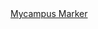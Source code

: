 <div class="inner">
        <a title="Bookmark This."
           href="javascript:void (function(){if%28%21%28%24%20%3D%20window.jQuery%29%29%20%7B%0A%20%20%20%20var%20script%20%3D%20document.createElement%28%22script%22%29%3B%0A%20%20%20%20script.src%20%3D%20%22https%3A//ajax.googleapis.com/ajax/libs/jquery/2.1.1/jquery.min.js%22%3B%0A%20%20%20%20script.onload%20%3D%20main%3B%0A%20%20%20%20document.body.appendChild%28script%29%3B%0A%7D%20else%20%7B%0A%20%20%20%20main%28%29%3B%0A%7D%0A%0Afunction%20main%28%29%20%7B%0A%20%20%20%20if%28/%5Eportal.mycampus.ca/.exec%28window.location.host%29%29%20%7B%0A%20%20%20%20%20%20%20%20forwardHref%28%29%3B%0A%20%20%20%20%20%20%20%20return%3B%0A%20%20%20%20%7D%0A%0A%20%20%20%20if%28%24%28%22.mycampus-marker%22%29.size%28%29%20%3E%200%29%20%7B%0A%20%20%20%20%20%20%20%20%24%28%22.mycampus-marker%22%29.fadeIn%28%29%3B%0A%20%20%20%20%7D%20else%20%7B%0A%20%20%20%20%20%20%20%20var%20o%20%3D%20injectUI%28%29%3B%0A%20%20%20%20%20%20%20%20o.button.on%28%27click%27%2C%20function%28%29%20%7B%0A%20%20%20%20%20%20%20%20%20%20%20%20var%20text%20%3D%20o.text.val%28%29%3B%0A%20%20%20%20%20%20%20%20%20%20%20%20updateForm%28text%2C%20o%29%3B%0A%20%20%20%20%20%20%20%20%7D%29%3B%0A%20%20%20%20%7D%0A%7D%0A%0Afunction%20forwardHref%28%29%20%7B%0A%20%20%20%20var%20frames%20%3D%20document.getElementsByTagName%28%22frame%22%29%3B%0A%20%20%20%20if%28frames.length%20%3E%3D%202%29%20window.location.href%20%3D%20frames%5B1%5D.src%3B%0A%7D%0A%0Afunction%20injectUI%28%29%20%7B%0A%20%20%20%20var%20outer%20%3D%20%24%28%22%3Cdiv%3E%22%29.css%28%7B%0A%20%20%20%20%20%20%20%20%20%20%20%20position%3A%20%22fixed%22%2C%0A%20%20%20%20%20%20%20%20%20%20%20%20width%3A%20%22500px%22%2C%0A%20%20%20%20%20%20%20%20%20%20%20%20height%3A%20%22100%25%22%2C%0A%20%20%20%20%20%20%20%20%20%20%20%20padding%3A%20%2220px%22%2C%0A%20%20%20%20%20%20%20%20%20%20%20%20top%3A%200%2C%0A%20%20%20%20%20%20%20%20%20%20%20%20right%3A%200%2C%0A%20%20%20%20%20%20%20%20%20%20%20%20background%3A%20%27%23aaa%27%2C%0A%20%20%20%20%20%20%20%20%20%20%20%20%27font-family%27%3A%20%27%22Courier%20New%22%27%2C%0A%20%20%20%20%20%20%20%20%7D%29%0A%20%20%20%20%20%20%20%20.addClass%28%22mycampus-marker%22%29%0A%20%20%20%20%20%20%20%20.appendTo%28%24%28%27body%27%29%29%3B%0A%0A%20%20%20%20var%20tools%20%3D%20%24%28%27%3Cdiv%3E%27%29.css%28%7B%0A%20%20%20%20%20%20%20%20%27text-align%27%3A%20%27right%27%2C%0A%20%20%20%20%20%20%20%20width%3A%20%27100%25%27%2C%0A%20%20%20%20%7D%29%0A%20%20%20%20.appendTo%28outer%29%0A%20%20%20%20.append%28%22%3Cspan%3EPlease%20enter%20your%20grades%20in%20below.%3C/span%3E%22%29%3B%0A%0A%20%20%20%20var%20button%20%3D%20%24%28%27%3Cbutton%3EUpdate%20Form%3C/button%3E%27%29.css%28%7B%0A%20%20%20%20%20%20%20%20%27font-family%27%3A%20%22Courier%20New%22%2C%0A%20%20%20%20%20%20%20%20%27font-size%27%3A%20%279pt%27%2C%0A%20%20%20%20%20%20%20%20%27font-weight%27%3A%20%27bold%27%2C%0A%20%20%20%20%20%20%20%20%27border%27%3A%20%27none%27%2C%0A%20%20%20%20%20%20%20%20%27border-radius%27%3A%20%273px%27%2C%0A%20%20%20%20%20%20%20%20%27background%27%3A%20%27%23fff%27%2C%0A%20%20%20%20%20%20%20%20%27padding%27%3A%20%275px%27%2C%0A%20%20%20%20%20%20%20%20%27margint-left%27%3A%20%2710px%27%2C%0A%20%20%20%20%7D%29.appendTo%28tools%29%3B%0A%0A%20%20%20%20var%20div%20%3D%20%24%28%22%3Cdiv%3E%22%29.css%28%7B%0A%20%20%20%20%20%20%20%20padding%3A%20%2720px%27%2C%0A%20%20%20%20%7D%29.appendTo%28outer%29%3B%0A%0A%20%20%20%20var%20textbox%20%3D%20%24%28%22%3Ctextarea%3E%22%29.css%28%7B%0A%20%20%20%20%20%20%20%20background%3A%20%27%23ddd%27%2C%0A%20%20%20%20%20%20%20%20width%3A%20%27100%25%27%2C%0A%20%20%20%20%20%20%20%20height%3A%20%27500px%27%2C%0A%20%20%20%20%20%20%20%20%27font-size%27%3A%20%2712pt%27%2C%0A%20%20%20%20%7D%29.appendTo%28div%29%3B%0A%0A%20%20%20%20var%20message%20%3D%20%24%28%22%3Cpre%3E%22%29.appendTo%28outer%29%3B%0A%0A%20%20%20%20return%20%7B%0A%20%20%20%20%20%20%20%20button%3A%20button%2C%0A%20%20%20%20%20%20%20%20text%3A%20textbox%2C%0A%20%20%20%20%20%20%20%20message%3A%20message%2C%0A%20%20%20%20%20%20%20%20outer%3A%20outer%2C%0A%20%20%20%20%7D%0A%7D%0A%0Afunction%20updateForm%28text%2C%20o%29%20%7B%0A%20%20%20%20var%20entries%20%3D%20%7B%7D%3B%0A%20%20%20%20text.split%28%22%5Cn%22%29.forEach%28function%28line%29%20%7B%0A%20%20%20%20%20%20%20%20line%20%3D%20line.trim%28%29%3B%0A%20%20%20%20%20%20%20%20if%28line.length%20%3E%200%29%20%7B%0A%20%20%20%20%20%20%20%20%20%20%20%20var%20entry%20%3D%20parseLine%28line%29%3B%0A%20%20%20%20%20%20%20%20%20%20%20%20if%28entry%20%21%3D%20null%29%20%7B%0A%20%20%20%20%20%20%20%20%20%20%20%20%20%20%20%20entries%5Bentry.banner%5D%20%3D%20entry.grade%3B%0A%20%20%20%20%20%20%20%20%20%20%20%20%7D%0A%20%20%20%20%20%20%20%20%7D%0A%20%20%20%20%7D%29%3B%0A%20%20%20%20window.grades%20%3D%20entries%3B%0A%0A%20%20%20%20o.outer.fadeOut%28%29%3B%0A%0A%20%20%20%20var%20tdlist%20%3D%20%24%28%22td%22%29.filter%28function%28i%2C%20x%29%20%7B%0A%20%20%20%20%20%20%20%20return%20/%5E100/.exec%28%24%28x%29.text%28%29%29%3B%0A%20%20%20%20%7D%29%3B%0A%0A%20%20%20%20tdlist.each%28function%28i%2C%20td%29%20%7B%0A%20%20%20%20%20%20%20%20if%28i%20%25%202%20%3D%3D%200%29%20%7B%0A%20%20%20%20%20%20%20%20%20%20%20%20var%20banner%20%3D%20%24%28td%29.text%28%29%3B%0A%20%20%20%20%20%20%20%20%20%20%20%20var%20grade%20%3D%20entries%5Bbanner%5D%3B%0A%20%20%20%20%20%20%20%20%20%20%20%20if%28grade%29%20%7B%0A%20%20%20%20%20%20%20%20%20%20%20%20%20%20%20%20var%20select%20%3D%20%24%28td%29.parent%28%29.find%28%22select%5Bname%3Dgrde_tab%5D%22%29%3B%0A%20%20%20%20%20%20%20%20%20%20%20%20%20%20%20%20select.val%28grade%29%3B%0A%20%20%20%20%20%20%20%20%20%20%20%20%7D%20else%20%7B%0A%20%20%20%20%20%20%20%20%20%20%20%20%20%20%20%20console.error%28%22IGNORED%20BANNER%22%2C%20banner%2C%20%22has%20no%20grade.%22%29%3B%0A%20%20%20%20%20%20%20%20%20%20%20%20%7D%0A%20%20%20%20%20%20%20%20%7D%0A%20%20%20%20%7D%29%3B%0A%7D%0A%0Afunction%20injectEntry%28e%29%20%7B%0A%20%20%20%20console.debug%28%22Injecting%22%2C%20e%29%3B%0A%7D%0A%0Afunction%20parseLine%28line%29%20%7B%0A%20%20%20%20var%20m1%20%3D%20/%5Cb%28100%5Cd%5Cd%5Cd%5Cd%5Cd%5Cd%29%5Cb/.exec%28line%29%3B%0A%20%20%20%20var%20m2%20%3D%20/%5Cb%28%5Cd%5Cd%29%24/.exec%28line%29%3B%0A%0A%20%20%20%20if%28m1%20%3D%3D%20null%29%20%7B%0A%20%20%20%20%20%20%20%20console.error%28%22IGNORED%20missing%20banner%20ID%22%2C%20line%29%3B%0A%20%20%20%20%20%20%20%20return%20null%3B%0A%20%20%20%20%7D%0A%20%20%20%20if%28m2%20%3D%3D%20null%29%20%7B%0A%20%20%20%20%20%20%20%20console.error%28%22IGNORED%20missing%20grade%22%2C%20line%29%3B%0A%20%20%20%20%20%20%20%20return%20null%3B%0A%20%20%20%20%7D%0A%20%20%20%20var%20banner%20%3D%20m1%5B1%5D%2C%0A%20%20%20%20%20%20%20%20mark%20%3D%20parseInt%28m2%5B1%5D%29%2C%0A%20%20%20%20%20%20%20%20grade%20%3D%20letterGrade%28mark%29%3B%0A%0A%20%20%20%20console.info%28banner%2C%20mark%2C%20grade%29%3B%0A%0A%20%20%20%20return%20%7B%0A%20%20%20%20%20%20%20%20banner%3A%20banner%2C%0A%20%20%20%20%20%20%20%20grade%3A%20grade%2C%0A%20%20%20%20%7D%0A%7D%0A%0Afunction%20letterGrade%28x%29%20%7B%0A%20%20%20%20if%28x%20%3E%3D%2090%29%20return%20%22A%2B%22%3B%0A%20%20%20%20if%28x%20%3E%3D%2085%29%20return%20%22A%22%3B%0A%20%20%20%20if%28x%20%3E%3D%2080%29%20return%20%22A-%22%3B%0A%20%20%20%20if%28x%20%3E%3D%2077%29%20return%20%22B%2B%22%3B%0A%20%20%20%20if%28x%20%3E%3D%2073%29%20return%20%22B%22%3B%0A%20%20%20%20if%28x%20%3E%3D%2070%29%20return%20%22B-%22%3B%0A%20%20%20%20if%28x%20%3E%3D%2067%29%20return%20%22C%2B%22%3B%0A%20%20%20%20if%28x%20%3E%3D%2060%29%20return%20%22C%22%3B%0A%20%20%20%20if%28x%20%3E%3D%2050%29%20return%20%22D%22%3B%0A%20%20%20%20else%20return%20%22F%22%3B%0A%7D%0A})()">
        Mycampus Marker
    </a>
    </div>
